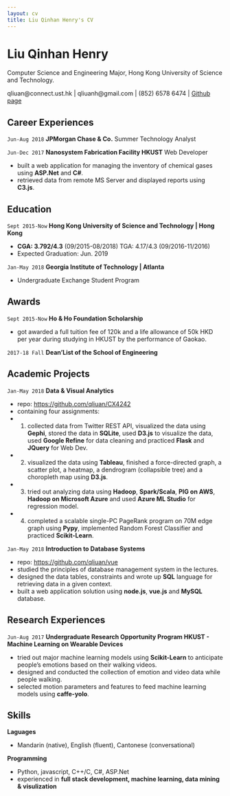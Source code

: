 ```yaml
---
layout: cv
title: Liu Qinhan Henry's CV
---
```

# Liu Qinhan Henry
Computer Science and Engineering Major, Hong Kong University of Science and Technology.

<div id="webaddress">
<a>qliuan@connect.ust.hk</a> | 
<a>qliuanh@gmail.com</a> | 
<a>(852) 6578 6474</a> |
<a href="https://github.com/qliuan">Github page</a>
</div>


## Career Experiences

`Jun-Aug 2018`
**JPMorgan Chase & Co.** Summer Technology Analyst

`Jun-Dec 2017`
**Nanosystem Fabrication Facility HKUST** Web Developer

- built a web application for managing the inventory of chemical gases using **ASP.Net** and **C#**.
- retrieved data from remote MS Server and displayed reports using **C3.js**.



## Education

`Sept 2015-Now`
__Hong Kong University of Science and Technology | Hong Kong__

- **CGA: 3.792/4.3** (09/2015-08/2018)	TGA: 4.17/4.3 (09/2016-11/2016)
- Expected Graduation: Jun. 2019

`Jan-May 2018`
__Georgia Institute of Technology | Atlanta__

- Undergraduate Exchange Student Program


## Awards

`Sept 2015-Now`
__Ho & Ho Foundation Scholarship__

- got awarded a full tuition fee of 120k and a life allowance of 50k HKD per year during studying in HKUST by the performance of Gaokao.

`2017-18 Fall`
__Dean’List of the School of Engineering__


## Academic Projects

`Jan-May 2018`
__Data & Visual Analytics__

- repo: https://github.com/qliuan/CX4242
- containing four assignments:
- 1. collected data from Twitter REST API, visualized the data using **Gephi**, stored the data in **SQLite**, used **D3.js** to visualize the data, used **Google Refine** for data cleaning and practiced **Flask** and **JQuery** for Web Dev.
- 2. visualized the data using **Tableau**, finished a force-directed graph, a scatter plot, a heatmap, a dendrogram (collapsible tree) and a choropleth map using **D3.js**.
- 3. tried out analyzing data using **Hadoop**, **Spark/Scala**, **PIG on AWS**, **Hadoop on Microsoft Azure** and used **Azure ML Studio** for regression model. 
- 4. completed a scalable single-PC PageRank program on 70M edge graph using **Pypy**, implemented Random Forest Classifier and practiced **Scikit-Learn**.

`Jan-May 2018`
__Introduction to Database Systems__

- repo: https://github.com/qliuan/vue
- studied the principles of database management system in the lectures.
- designed the data tables, constraints and wrote up **SQL** language for retrieving data in a given context.
- built a web application solution using **node.js**, **vue.js** and **MySQL** database.




## Research Experiences

`Jun-Aug 2017`
__Undergraduate Research Opportunity Program HKUST - Machine Learning on Wearable Devices__


- tried out major machine learning models using **Scikit-Learn** to anticipate people’s emotions based on their walking videos. 
- designed and conducted the collection of emotion and video data while people walking. 
- selected motion parameters and features to feed machine learning models using **caffe-yolo**.
 

## Skills

__Laguages__

- Mandarin (native), English (fluent), Cantonese (conversational)

__Programming__

- Python, javascript, C++/C, C#, ASP.Net
- experienced in **full stack development, machine learning, data mining & visulization**



<!-- ### Footer

Last updated: May 2013 -->


